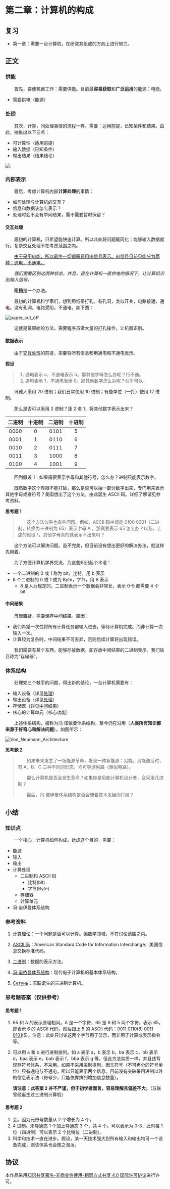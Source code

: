 # 第二章：计算机的构成

## 复习

- 第一章：需要一台计算机，在研究其组成的方向上进行努力。

## 正文

### 供能

　　首先，要使机器工作：需要供能。目前最**容易获取**和**广泛运用**的能源：电能。

- 需要供电（能源）

### 处理

　　其次，计算，同处理事情的流程一样，需要：适用前提，已知条件和结果。由此，抽象出以下三点：

- 可计算性（适用前提）
- 输入数据（已知条件）
- 输出结果（结果结论）

![](https://raw.githubusercontent.com/TinySnow/GithubImageHosting/main/blog/technology/cs-teaching/chapter-2/flow-calculatable.webp)

### 内部表示

　　最后，考虑计算机内部**计算处理**的事情：

- 如何处理与计算机的交互？
- 信息和数据该怎么表示？
- 处理时会不会有中间结果，需不需要暂时保留？

#### 交互处理

　　最初的计算机，只希望能快速计算。所以此处将问题最简化：能够输入数据就行。复杂交互处理不在考虑范围之内。

　　<u>由于采用电能，所以最终一切都需要用电信号表示。电信号目前只能分为两种：通电，不通电。</u>

　　*我们需要区别这两种状态，并且，是在计算机一直供电的情况下，让计算机识别输入信号。*

　　**阻挡**是一个办法。

　　最初的计算机科学家们，想到用纸带打孔。有孔洞，类似开关，电路接通，通电。没有孔洞，电路受阻，不通电。如下图：

![paper_cut_off](https://raw.githubusercontent.com/TinySnow/GithubImageHosting/main/blog/technology/cs-teaching/chapter-2/paper-cut-off.webp)

　　这就是最原始的方法，需要程序员做大量的打孔操作，让机器识别。

#### 数据表示

　　由于[交互处理](#交互处理)的前提，需要将所有信息都用通电和不通电表示。

**假设**

> 1. 通电表示 a，不通电表示 b。那其他字母怎么办呢？行不通。
> 2. 通电表示 1，不通电表示 0。那其他数字怎么办呢？似乎可以。

　　玛雅人采用 20 进制；我们日常使用 10 进制；有些单位（一打）使用 12 进制。

　　那么是否可以采用 2 进制？逢 2 进 1，将其他数字表示出来？

| 二进制 | 十进制 | 二进制 | 十进制 |
| :----: | :----: | :----: | :----: |
| 0000   | 0      | 0101   | 5      |
| 0001   | 1      | 0110   | 6      |
| 0010   | 2      | 0111   | 7      |
| 0011   | 3      | 1000   | 8      |
| 0100   | 4      | 1001   | 9      |

　　回到假设 1：如果需要表示字母和其他符号，怎么办？进制只能表示数字。

　　既然数字这个界限不能打破，那么是否可以抽一部分数字出来，专门用来表示其他字母或者符号？美国想出了这个方法，由此诞生 ASCII 码。详细了解请见参考资料。

**思考题 1**

> 　　这个方法似乎也有些问题。例如，ASCII 码中规定 0100 0001（二进制，转换为十进制为 65）表示字母 A ，那真要表示 65 怎么办？以及，上述的假设 1，其他字母真的就表示不出来吗？

　　这个方法可以解决问题。虽不完美，但目前没有想出更好的解决办法，就这样先用着。

　　为了方便计算机学界交流，为这些知识起个术语：

- 一个二进制的 0 或 1 称为 bit，比特，用 b 表示
- 8 个二进制的 0 或 1 成为 Byte，字节，用 B 表示
  - 8 是人为规定的，二进制表示一个数据会非常长，表示 0-9 都需要 4 个 bit

#### 中间结果

　　毋庸置疑，需要保存中间结果。原因：

- 我们希望一次性将所有计算任务都输入进去，等待计算机完成。而非计算一次输入一次。
- 计算较为复杂时，中间结果不可丢弃，否则后续计算将出现错误。

　　我们需要有某个东西，能够存放数据，即存放中间结果的二进制表示。我们姑且称为“存储器”。

### 体系结构

　　处理完三个棘手的问题，得出新的结论，一台计算机需要有：

- 输入设备（详见[处理](#处理)）
- 输出设备（详见[处理](#处理)）
- 存储器（详见[中间结果](#中间结果)）
- 核心的计算单元（核心功能）

　　上述体系结构，被称为冯·诺依曼体系结构，至今仍在沿用（**人类所有知识都来源于好奇心和解决问题**）。如图所示：

![Von_Neumann_Architecture](https://raw.githubusercontent.com/TinySnow/GithubImageHosting/main/blog/technology/cs-teaching/chapter-2/von_neumann-architecture.webp)

**思考题 2**

> 　　如果未来发生了一场能源革命，发现一种新能源：另能。另能激活时，有 A、B、C 三种不同的形态，均可导通另路（类似电路）。
>
> 　　那么计算机是否会发生革命？如果你是另能计算机设计者，会采用几进制？
>
> 　　最后，冯·诺伊曼体系结构是否会随着技术发展而打破？

## 小结

### 知识点

　　一个核心：计算机如何构成。达成这个目的，需要：

- 能源
- 输入
- 输出
- 计算处理
  - 二进制和 ASCII 码
    - 比特(bit)
    - 字节(Byte)
  - 存储器
  - 计算单元
- 冯·诺伊曼体系结构

### 参考资料

1. [计算理论](https://zh.m.wikipedia.org/zh-cn/%E8%AE%A1%E7%AE%97%E7%90%86%E8%AE%BA)：一个问题是否可以计算。偏数学领域，不在讨论范围之内。

2. [ASCII 码](https://zh.m.wikipedia.org/zh-cn/ASCII)：American Standard Code for Information Interchange，美国信息交换标准代码。

3. [二进制](https://zh.m.wikipedia.org/zh-cn/%E4%BA%8C%E8%BF%9B%E5%88%B6)：数据的表示方法。

4. [冯·诺依曼体系结构](https://zh.wikipedia.org/zh-cn/%E5%86%AF%C2%B7%E8%AF%BA%E4%BC%8A%E6%9B%BC%E7%BB%93%E6%9E%84)：现代电子计算机的基本体系结构。

5. [Сетунь](https://zh.m.wikipedia.org/zh-cn/%D0%A1%D0%B5%D1%82%D1%83%D0%BD%D1%8C)：苏联诞生的三进制计算机。


### 思考题答案（仅供参考）

#### 思考题 1

  1. 65 和 A 的表示原理相同。A 是一个字符，65 是 6 和 5 两个字符。表示 65，即表示 6 的 ASCII 代码，然后跟上 5 的 ASCII 代码：<u>0011 0110</u>(6) <u>0011 0101</u>(5)。注意：此处只讨论这两个字节用于显示，而非用于计算或表示指令等。

  2. 可以用 a 和 b 进行进制排列。如 a 表示 a，b 表示 b，ba 表示 c，bb 表示 d，baa 表示 e，bab 表示 f，bba 表示 g 等。但此方法实质一样，并且违背现存符号体系，不采用。如果不采用进制排列，因元符号（不可再分的符号单位）只有通电与不通电，所以只能表示两个信息。目前没有突破采用进制以外的信息表示法（符号少，只能依靠排列增加信息数量）。

     **请注意：此答案 2 并不严谨，但于初学者而言，容易理解且偏差不大。**（苏联曾经诞生过三进制计算机）

#### 思考题 2

1. 会。因为元符号数量从 2 个增长为 4 个。
2. 4 进制。未导通态 1 个加上导通态 3 个，共 4 个。可以表示为 0-3，此时每 1 位（四进制）可以表示 2 个比特位（二进制）。
3. 科学和技术一直在进步。假设，某一天技术强大到所有输入和输出均可一个设备完成，则该体系也会随之淘汰。

## 协议

本作品采用[知识共享署名-非商业性使用-相同方式共享 4.0 国际许可协议](https://creativecommons.org/licenses/by-nc-sa/4.0/deed.zh)进行许可。